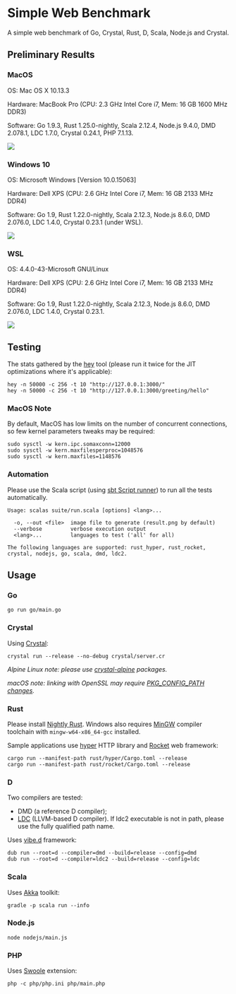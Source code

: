 # Simple Web Benchmark

A simple web benchmark of Go, Crystal, Rust, D, Scala, Node.js and Crystal.

## Preliminary Results

### MacOS

OS: Mac OS X 10.13.3

Hardware: MacBook Pro (CPU: 2.3 GHz Intel Core i7, Mem: 16 GB 1600 MHz DDR3)

Software: Go 1.9.3, Rust 1.25.0-nightly, Scala 2.12.4, Node.js 9.4.0, DMD 2.078.1,
LDC 1.7.0, Crystal 0.24.1, PHP 7.1.13.

![](suite/results/mac.png?raw=true)

### Windows 10

OS: Microsoft Windows [Version 10.0.15063]

Hardware: Dell XPS (CPU: 2.6 GHz Intel Core i7, Mem: 16 GB 2133 MHz DDR4)

Software: Go 1.9, Rust 1.22.0-nightly, Scala 2.12.3, Node.js 8.6.0, DMD 2.076.0,
LDC 1.4.0, Crystal 0.23.1 (under WSL).

![](suite/results/win.png?raw=true)

### WSL

OS: 4.4.0-43-Microsoft GNU/Linux

Hardware: Dell XPS (CPU: 2.6 GHz Intel Core i7, Mem: 16 GB 2133 MHz DDR4)

Software: Go 1.9, Rust 1.22.0-nightly, Scala 2.12.3, Node.js 8.6.0, DMD 2.076.0,
LDC 1.4.0, Crystal 0.23.1.

![](suite/results/wsl.png?raw=true)

## Testing

The stats gathered by the [hey](https://github.com/rakyll/hey) tool (please run it twice for
the JIT optimizations where it's applicable):

    hey -n 50000 -c 256 -t 10 "http://127.0.0.1:3000/"
    hey -n 50000 -c 256 -t 10 "http://127.0.0.1:3000/greeting/hello"

### MacOS Note

By default, MacOS has low limits on the number of concurrent connections, so
few kernel parameters tweaks may be required:

    sudo sysctl -w kern.ipc.somaxconn=12000
    sudo sysctl -w kern.maxfilesperproc=1048576
    sudo sysctl -w kern.maxfiles=1148576

### Automation

Please use the Scala script
(using [sbt Script runner](http://www.scala-sbt.org/1.x/docs/Scripts.html#sbt+Script+runner))
to run all the tests automatically.

    Usage: scalas suite/run.scala [options] <lang>...

      -o, --out <file>  image file to generate (result.png by default)
      --verbose         verbose execution output
      <lang>...         languages to test ('all' for all)

    The following languages are supported: rust_hyper, rust_rocket, crystal, nodejs, go, scala, dmd, ldc2.

## Usage

### Go

    go run go/main.go

### Crystal

Using [Crystal](https://crystal-lang.org/docs/installation/):

    crystal run --release --no-debug crystal/server.cr

*Alpine Linux note: please use [crystal-alpine](https://github.com/ysbaddaden/crystal-alpine) packages.*

*macOS note: linking with OpenSSL may require [PKG_CONFIG_PATH changes](https://github.com/crystal-lang/crystal/issues/4745).*

### Rust

Please install [Nightly Rust](https://github.com/rust-lang-nursery/rustup.rs#working-with-nightly-rust).
Windows also requires [MinGW](https://github.com/rust-lang/rust#mingw)
compiler toolchain with `mingw-w64-x86_64-gcc` installed.

Sample applications use [hyper](https://hyper.rs) HTTP library and [Rocket](https://rocket.rs/) web framework:

    cargo run --manifest-path rust/hyper/Cargo.toml --release
    cargo run --manifest-path rust/rocket/Cargo.toml --release

### D

Two compilers are tested:

 - DMD (a reference D compiler);
 - [LDC](https://github.com/ldc-developers/ldc#installation) (LLVM-based D compiler).
If ldc2 executable is not in path, please use the fully qualified path name.

Uses [vibe.d](http://vibed.org) framework:

    dub run --root=d --compiler=dmd --build=release --config=dmd
    dub run --root=d --compiler=ldc2 --build=release --config=ldc

### Scala

Uses [Akka](http://akka.io) toolkit:

    gradle -p scala run --info

### Node.js

    node nodejs/main.js

### PHP

Uses [Swoole](https://github.com/swoole/swoole-src) extension:

    php -c php/php.ini php/main.php
